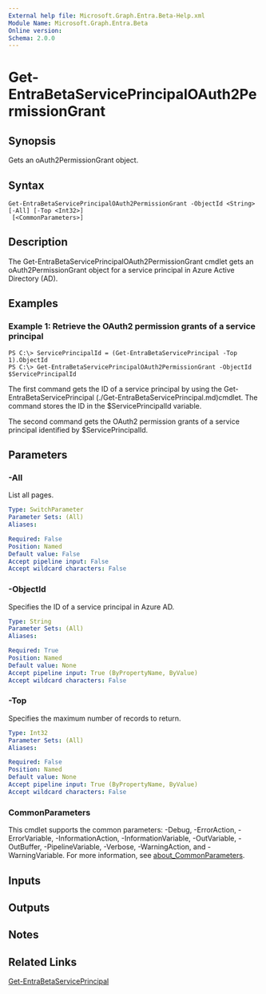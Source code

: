 ```yaml
---
External help file: Microsoft.Graph.Entra.Beta-Help.xml
Module Name: Microsoft.Graph.Entra.Beta
Online version:
Schema: 2.0.0
---
```


# Get-EntraBetaServicePrincipalOAuth2PermissionGrant

## Synopsis
Gets an oAuth2PermissionGrant object.

## Syntax

```
Get-EntraBetaServicePrincipalOAuth2PermissionGrant -ObjectId <String> [-All] [-Top <Int32>]
 [<CommonParameters>]
```

## Description
The Get-EntraBetaServicePrincipalOAuth2PermissionGrant cmdlet gets an oAuth2PermissionGrant object for a service principal in Azure Active Directory (AD).

## Examples

### Example 1: Retrieve the OAuth2 permission grants of a service principal
```
PS C:\> ServicePrincipalId = (Get-EntraBetaServicePrincipal -Top 1).ObjectId
PS C:\> Get-EntraBetaServicePrincipalOAuth2PermissionGrant -ObjectId $ServicePrincipalId
```

The first command gets the ID of a service principal by using the Get-EntraBetaServicePrincipal (./Get-EntraBetaServicePrincipal.md)cmdlet. 
The command stores the ID in the $ServicePrincipalId variable.

The second command gets the OAuth2 permission grants of a service principal identified by $ServicePrincipalId.

## Parameters

### -All
List all pages.

```yaml
Type: SwitchParameter
Parameter Sets: (All)
Aliases:

Required: False
Position: Named
Default value: False
Accept pipeline input: False
Accept wildcard characters: False
```

### -ObjectId
Specifies the ID of a service principal in Azure AD.

```yaml
Type: String
Parameter Sets: (All)
Aliases:

Required: True
Position: Named
Default value: None
Accept pipeline input: True (ByPropertyName, ByValue)
Accept wildcard characters: False
```

### -Top
Specifies the maximum number of records to return.

```yaml
Type: Int32
Parameter Sets: (All)
Aliases:

Required: False
Position: Named
Default value: None
Accept pipeline input: True (ByPropertyName, ByValue)
Accept wildcard characters: False
```

### CommonParameters
This cmdlet supports the common parameters: -Debug, -ErrorAction, -ErrorVariable, -InformationAction, -InformationVariable, -OutVariable, -OutBuffer, -PipelineVariable, -Verbose, -WarningAction, and -WarningVariable. For more information, see [about_CommonParameters](https://go.microsoft.com/fwlink/?LinkID=113216).

## Inputs

## Outputs

## Notes

## Related Links

[Get-EntraBetaServicePrincipal]()

